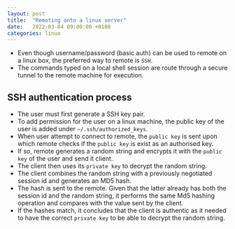 ```yaml
---
layout: post
title:  "Remoting onto a linux server"
date:   2022-03-04 09:00:00 +0100
categories: linux
---
```


* Even though username/password (basic auth) can be used to remote on a linux box, the preferred way to remote is `SSH`. 
* The commands typed on a local shell session are route through a secure tunnel to the remote machine for execution.

## SSH authentication process
* The user must first generate a SSH key pair.
* To add permission for the user on a linux machine, the public key of the user is added under `~/.ssh/authorized_keys`.
* When user attempt to connect to remote, the `public key` is sent upon which remote checks if the `public key` is exist as an authorised key.
* If so, remote generates a random string and encrypts it with the `public key` of the user and send it client.
* The client then uses its `private key` to decrypt the random string.
* The client combines the random string with a previously negotiated session id and generates an MD5 hash.
* The hash is sent to the remote.  Given that the latter already has both the session id and the random string, it performs the same Md5 hashing operation and compares with the value sent by the client.
* If the hashes match, it concludes that the client is authentic as it needed to have the correct `private key` to be able to decrypt the random string.

